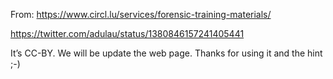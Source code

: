 From: https://www.circl.lu/services/forensic-training-materials/

https://twitter.com/adulau/status/1380846157241405441

It’s CC-BY. We will be update the web page. Thanks for using it and the hint ;-)

